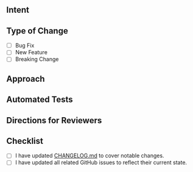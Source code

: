 <!-- Provide a general summary of your changes in the title. -->
<!-- Examples: Updates pull request template -->

## Intent
<!-- Describe what problem you are addressing in this pull request. -->
<!-- If this change is associated with an open issue, please link to it here. -->
<!-- Example: "Resolves #24" -->
<!-- See https://docs.github.com/en/issues/tracking-your-work-with-issues/linking-a-pull-request-to-an-issue -->

## Type of Change
<!-- What types of changes does your code introduce? Put an `x` in all the boxes that apply. -->
<!-- If you check more than one box, you may need to refactor this change into separate pull requests -->

- [ ] Bug Fix           <!-- A change which fixes an existing issue --> 
- [ ] New Feature       <!-- A change which adds additional functionality -->
- [ ] Breaking Change   <!-- A breaking change which causes existing functionality to change -->

## Approach
<!-- Describe how you solved this problem and any trade-offs you encountered. -->
<!-- Link any additional documentation associated with this change here -->

## Automated Tests
<!-- Describe the automated tests associated with this change. -->
<!-- If automated tests are not included in this change, please state why. -->

## Directions for Reviewers
<!-- Provide steps for reviewers to validate this change manually. -->

## Checklist
<!--- Go over all the following points, and put an `x` in all the boxes that apply: -->
<!--- If you need clarification on any of these, feel free to ask. We're here to help! -->
- [ ] I have updated [CHANGELOG.md](../CHANGELOG.md) to cover notable changes.
- [ ] I have updated all related GitHub issues to reflect their current state.
